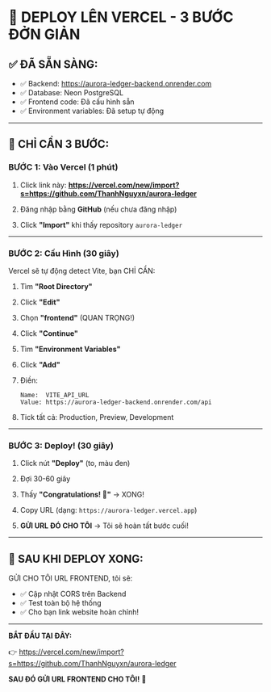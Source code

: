 # 🚀 DEPLOY LÊN VERCEL - 3 BƯỚC ĐỞN GIẢN

## ✅ ĐÃ SẴN SÀNG:

- ✅ Backend: https://aurora-ledger-backend.onrender.com
- ✅ Database: Neon PostgreSQL
- ✅ Frontend code: Đã cấu hình sẵn
- ✅ Environment variables: Đã setup tự động

---

## 🎯 CHỈ CẦN 3 BƯỚC:

### BƯỚC 1: Vào Vercel (1 phút)

1. Click link này: **https://vercel.com/new/import?s=https://github.com/ThanhNguyxn/aurora-ledger**

2. Đăng nhập bằng **GitHub** (nếu chưa đăng nhập)

3. Click **"Import"** khi thấy repository `aurora-ledger`

---

### BƯỚC 2: Cấu Hình (30 giây)

Vercel sẽ tự động detect Vite, bạn CHỈ CẦN:

1. Tìm **"Root Directory"**
2. Click **"Edit"**  
3. Chọn **"frontend"** (QUAN TRỌNG!)
4. Click **"Continue"**

5. Tìm **"Environment Variables"**
6. Click **"Add"**
7. Điền:
   ```
   Name:  VITE_API_URL
   Value: https://aurora-ledger-backend.onrender.com/api
   ```
8. Tick tất cả: Production, Preview, Development

---

### BƯỚC 3: Deploy! (30 giây)

1. Click nút **"Deploy"** (to, màu đen)

2. Đợi 30-60 giây

3. Thấy **"Congratulations! 🎉"** → XONG!

4. Copy URL (dạng: `https://aurora-ledger.vercel.app`)

5. **GỬI URL ĐÓ CHO TÔI** → Tôi sẽ hoàn tất bước cuối!

---

## 🎁 SAU KHI DEPLOY XONG:

GỬI CHO TÔI URL FRONTEND, tôi sẽ:

- ✅ Cập nhật CORS trên Backend
- ✅ Test toàn bộ hệ thống
- ✅ Cho bạn link website hoàn chỉnh!

---

**BẮT ĐẦU TẠI ĐÂY:**

👉 https://vercel.com/new/import?s=https://github.com/ThanhNguyxn/aurora-ledger

**SAU ĐÓ GỬI URL FRONTEND CHO TÔI!** 🚀

